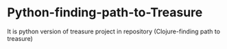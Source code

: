 # Python-finding-path-to-Treasure
It is python version of treasure project in repository (Clojure-finding path to treasure)
